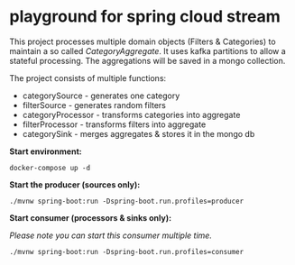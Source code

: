 # playground for spring cloud stream

This project processes multiple domain objects (Filters & Categories) to maintain a so called _CategoryAggregate_.
It uses kafka partitions to allow a stateful processing. The aggregations will be saved in a mongo collection. 

The project consists of multiple functions:

* categorySource - generates one category
* filterSource - generates random filters
* categoryProcessor - transforms categories into aggregate
* filterProcessor - transforms filters into aggregate
* categorySink - merges aggregates & stores it in the mongo db

**Start environment:**

    docker-compose up -d
    
**Start the producer (sources only):**

    ./mvnw spring-boot:run -Dspring-boot.run.profiles=producer
    
**Start consumer (processors & sinks only):**

_Please note you can start this consumer multiple time._ 

    ./mvnw spring-boot:run -Dspring-boot.run.profiles=consumer
